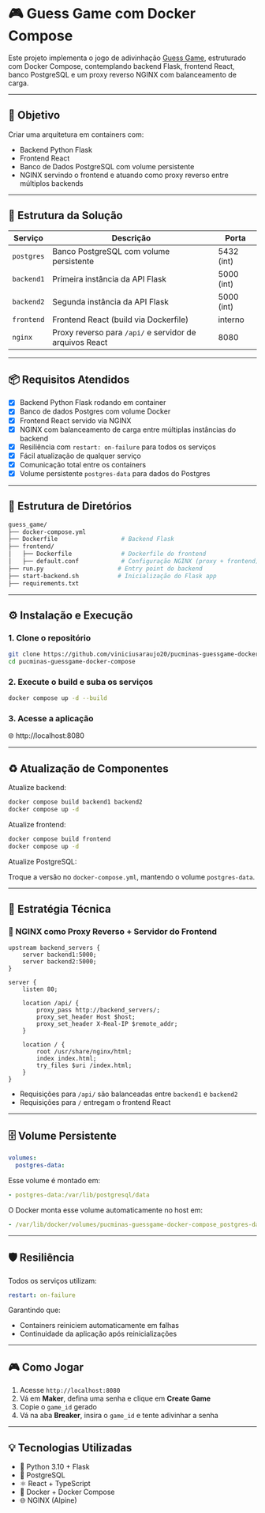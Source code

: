 
# 🎮 Guess Game com Docker Compose

Este projeto implementa o jogo de adivinhação [Guess Game](https://github.com/fams/guess_game), estruturado com Docker Compose, contemplando backend Flask, frontend React, banco PostgreSQL e um proxy reverso NGINX com balanceamento de carga.

---

## 🎯 Objetivo

Criar uma arquitetura em containers com:

- Backend Python Flask
- Frontend React
- Banco de Dados PostgreSQL com volume persistente
- NGINX servindo o frontend e atuando como proxy reverso entre múltiplos backends

---

## 🧱 Estrutura da Solução

| Serviço    | Descrição                                               | Porta     |
|------------|---------------------------------------------------------|-----------|
| `postgres` | Banco PostgreSQL com volume persistente                 | 5432 (int)|
| `backend1` | Primeira instância da API Flask                         | 5000 (int)|
| `backend2` | Segunda instância da API Flask                          | 5000 (int)|
| `frontend` | Frontend React (build via Dockerfile)                   | interno   |
| `nginx`    | Proxy reverso para `/api/` e servidor de arquivos React | 8080      |

---

## 📦 Requisitos Atendidos

- [x] Backend Python Flask rodando em container
- [x] Banco de dados Postgres com volume Docker
- [x] Frontend React servido via NGINX
- [x] NGINX com balanceamento de carga entre múltiplas instâncias do backend
- [x] Resiliência com `restart: on-failure` para todos os serviços
- [x] Fácil atualização de qualquer serviço
- [x] Comunicação total entre os containers
- [x] Volume persistente `postgres-data` para dados do Postgres

---

## 📁 Estrutura de Diretórios

```bash
guess_game/
├── docker-compose.yml
├── Dockerfile                  # Backend Flask
├── frontend/
│   ├── Dockerfile              # Dockerfile do frontend
│   ├── default.conf            # Configuração NGINX (proxy + frontend)
├── run.py                     # Entry point do backend
├── start-backend.sh           # Inicialização do Flask app
├── requirements.txt
```

---

## ⚙️ Instalação e Execução

### 1. Clone o repositório

```bash
git clone https://github.com/viniciusaraujo20/pucminas-guessgame-docker-compose.git
cd pucminas-guessgame-docker-compose
```

### 2. Execute o build e suba os serviços

```bash
docker compose up -d --build
```

### 3. Acesse a aplicação

🌐 http://localhost:8080

---

## ♻️ Atualização de Componentes

Atualize backend:

```bash
docker compose build backend1 backend2
docker compose up -d
```

Atualize frontend:

```bash
docker compose build frontend
docker compose up -d
```

Atualize PostgreSQL:

Troque a versão no `docker-compose.yml`, mantendo o volume `postgres-data`.

---

## 🧠 Estratégia Técnica

### 🔀 NGINX como Proxy Reverso + Servidor do Frontend

```nginx
upstream backend_servers {
    server backend1:5000;
    server backend2:5000;
}

server {
    listen 80;

    location /api/ {
        proxy_pass http://backend_servers/;
        proxy_set_header Host $host;
        proxy_set_header X-Real-IP $remote_addr;
    }

    location / {
        root /usr/share/nginx/html;
        index index.html;
        try_files $uri /index.html;
    }
}
```

- Requisições para `/api/` são balanceadas entre `backend1` e `backend2`
- Requisições para `/` entregam o frontend React

---

## 🗄️ Volume Persistente

```yaml
volumes:
  postgres-data:
```

Esse volume é montado em:

```yaml
- postgres-data:/var/lib/postgresql/data
```

O Docker monta esse volume automaticamente no host em:

```yaml
- /var/lib/docker/volumes/pucminas-guessgame-docker-compose_postgres-data/_data
```

---

## 🛡️ Resiliência

Todos os serviços utilizam:

```yaml
restart: on-failure
```

Garantindo que:

- Containers reiniciem automaticamente em falhas
- Continuidade da aplicação após reinicializações

---

## 🎮 Como Jogar

1. Acesse `http://localhost:8080`
2. Vá em **Maker**, defina uma senha e clique em **Create Game**
3. Copie o `game_id` gerado
4. Vá na aba **Breaker**, insira o `game_id` e tente adivinhar a senha

---

## 💡 Tecnologias Utilizadas

- 🐍 Python 3.10 + Flask
- 🐘 PostgreSQL
- ⚛️ React + TypeScript
- 🐳 Docker + Docker Compose
- 🌐 NGINX (Alpine)
